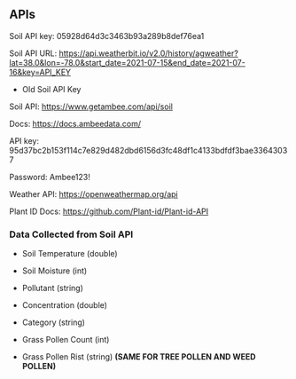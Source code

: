 ## APIs


Soil API key: 05928d64d3c3463b93a289b8def76ea1	

Soil API URL: https://api.weatherbit.io/v2.0/history/agweather?lat=38.0&lon=-78.0&start_date=2021-07-15&end_date=2021-07-16&key=API_KEY

- Old Soil API Key

Soil API: https://www.getambee.com/api/soil

Docs: https://docs.ambeedata.com/

API key: 95d37bc2b153f114c7e829d482dbd6156d3fc48df1c4133bdfdf3bae33643037

Password: Ambee123!

Weather API: https://openweathermap.org/api

Plant ID Docs: https://github.com/Plant-id/Plant-id-API

### Data Collected from Soil API
- Soil Temperature (double)
- Soil Moisture (int)

- Pollutant (string)
- Concentration (double)
- Category (string)

- Grass Pollen Count (int)
- Grass Pollen Rist (string)
**(SAME FOR TREE POLLEN AND WEED POLLEN)**
